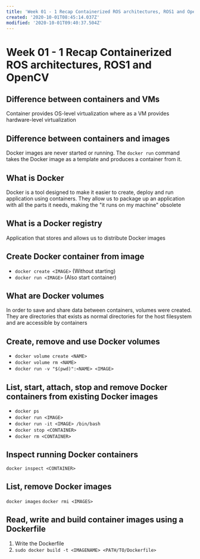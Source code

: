 ```yaml
---
title: 'Week 01 - 1 Recap Containerized ROS architectures, ROS1 and OpenCV'
created: '2020-10-01T08:45:14.037Z'
modified: '2020-10-01T09:40:37.504Z'
---
```


# Week 01 - 1 Recap Containerized ROS architectures, ROS1 and OpenCV

## Difference between containers and VMs
Container provides OS-level virtualization where as a VM provides hardware-level virtualization

## Difference between containers and images
Docker images are never started or running. The `docker run` command takes the Docker image as a template and produces a container from it.

## What is Docker
Docker is a tool designed to make it easier to create, deploy and run application using containers. They allow us to package up an application with all the parts it needs, making the "it runs on my machine" obsolete

## What is a Docker registry
Application that stores and allows us to distribute Docker images

## Create Docker container from image
- `docker create <IMAGE>` (Without starting)
- `docker run <IMAGE>` (Also start container)

## What are Docker volumes
In order to save and share data between containers, volumes were created. They are directories that exists as normal directories for the host filesystem and are accessible by containers

## Create, remove and use Docker volumes
- `docker volume create <NAME>`
- `docker volume rm <NAME>`
- `docker run -v "$(pwd)":<NAME> <IMAGE>`

## List, start, attach, stop and remove Docker containers from existing Docker images
- `docker ps`
- `docker run <IMAGE>`
- `docker run -it <IMAGE> /bin/bash`
- `docker stop <CONTAINER>`
- `docker rm <CONTAINER>`

## Inspect running Docker containers
`docker inspect <CONTAINER>`

## List, remove Docker images
`docker images`
`docker rmi <IMAGES>`

## Read, write and build container images using a Dockerfile
1. Write the Dockerfile
2. `sudo docker build -t <IMAGENAME> <PATH/TO/Dockerfile>`
